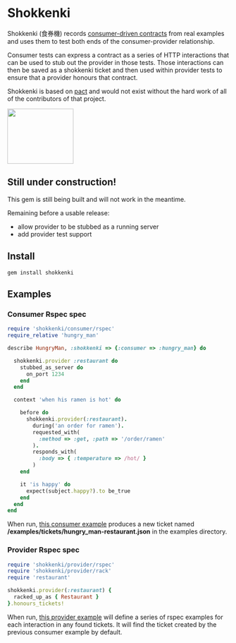 # Shokkenki

Shokkenki (食券機) records [consumer-driven contracts](http://martinfowler.com/articles/consumerDrivenContracts.html) from real examples and uses them to test both ends of the consumer-provider relationship.

Consumer tests can express a contract as a series of HTTP interactions that can be used to stub out the provider in those tests. Those interactions can then be saved as a shokkenki ticket and then used within provider tests to ensure that a provider honours that contract.

Shokkenki is based on [pact](https://github.com/uglyog/pact) and would not exist without the hard work of all of the contributors of that project.

<img src="http://commons.wikimedia.org/wiki/File:Under_contruction_icon-red.svg?raw=true" width="150px" height="125px" text-align="left"/>

## Still under construction!

This gem is still being built and will not work in the meantime.

Remaining before a usable release:

- allow provider to be stubbed as a running server
- add provider test support

## Install

    gem install shokkenki

## Examples

### Consumer Rspec spec

```ruby
require 'shokkenki/consumer/rspec'
require_relative 'hungry_man'

describe HungryMan, :shokkenki => {:consumer => :hungry_man} do

  shokkenki.provider :restaurant do
    stubbed_as_server do
      on_port 1234
    end
  end

  context 'when his ramen is hot' do

    before do
      shokkenki.provider(:restaurant).
        during('an order for ramen').
        requested_with(
          :method => :get, :path => '/order/ramen'
        ).
        responds_with(
          :body => { :temperature => /hot/ }
        )
    end

    it 'is happy' do
      expect(subject.happy?).to be_true
    end
  end
end
```

When run, [this consumer example](examples/consumer/hungry_man_spec.rb) produces a new ticket named **/examples/tickets/hungry_man-restaurant.json** in the examples directory.

### Provider Rspec spec

```ruby
require 'shokkenki/provider/rspec'
require 'shokkenki/provider/rack'
require 'restaurant'

shokkenki.provider(:restaurant) {
  racked_up_as { Restaurant }
}.honours_tickets!

```

When run, [this provider example](examples/provider/restaurant_spec.rb) will define a series of rspec examples for each interaction in any found tickets. It will find the ticket created by the previous consumer example by default.
